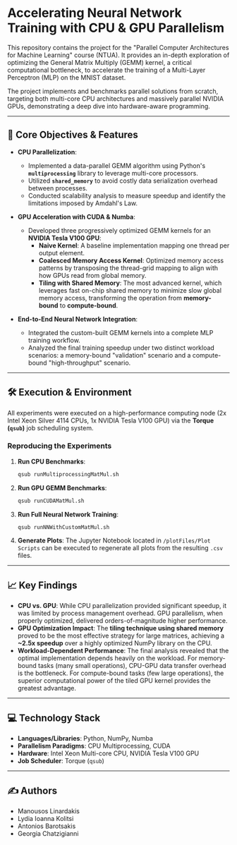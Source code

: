 # Accelerating Neural Network Training with CPU & GPU Parallelism

This repository contains the project for the "Parallel Computer Architectures for Machine Learning" course (NTUA). It provides an in-depth exploration of optimizing the General Matrix Multiply (GEMM) kernel, a critical computational bottleneck, to accelerate the training of a Multi-Layer Perceptron (MLP) on the MNIST dataset.

The project implements and benchmarks parallel solutions from scratch, targeting both multi-core CPU architectures and massively parallel NVIDIA GPUs, demonstrating a deep dive into hardware-aware programming.

---

## 🚀 Core Objectives & Features

-   **CPU Parallelization**:
    -   Implemented a data-parallel GEMM algorithm using Python's **`multiprocessing`** library to leverage multi-core processors.
    -   Utilized **`shared_memory`** to avoid costly data serialization overhead between processes.
    -   Conducted scalability analysis to measure speedup and identify the limitations imposed by Amdahl's Law.

-   **GPU Acceleration with CUDA & Numba**:
    -   Developed three progressively optimized GEMM kernels for an **NVIDIA Tesla V100 GPU**:
        -   **Naive Kernel**: A baseline implementation mapping one thread per output element.
        -   **Coalesced Memory Access Kernel**: Optimized memory access patterns by transposing the thread-grid mapping to align with how GPUs read from global memory.
        -   **Tiling with Shared Memory**: The most advanced kernel, which leverages fast on-chip shared memory to minimize slow global memory access, transforming the operation from **memory-bound** to **compute-bound**.

-   **End-to-End Neural Network Integration**:
    -   Integrated the custom-built GEMM kernels into a complete MLP training workflow.
    -   Analyzed the final training speedup under two distinct workload scenarios: a memory-bound "validation" scenario and a compute-bound "high-throughput" scenario.

---

## 🛠️ Execution & Environment

All experiments were executed on a high-performance computing node (2x Intel Xeon Silver 4114 CPUs, 1x NVIDIA Tesla V100 GPU) via the **Torque (`qsub`)** job scheduling system.

### Reproducing the Experiments

1.  **Run CPU Benchmarks**:
    ```bash
    qsub runMultiprocessingMatMul.sh
    ```
2.  **Run GPU GEMM Benchmarks**:
    ```bash
    qsub runCUDAMatMul.sh
    ```
3.  **Run Full Neural Network Training**:
    ```bash
    qsub runNNWithCustomMatMul.sh
    ```
4.  **Generate Plots**:
    The Jupyter Notebook located in `/plotFiles/Plot Scripts` can be executed to regenerate all plots from the resulting `.csv` files.

---

## 📈 Key Findings

-   **CPU vs. GPU**: While CPU parallelization provided significant speedup, it was limited by process management overhead. GPU parallelism, when properly optimized, delivered orders-of-magnitude higher performance.
-   **GPU Optimization Impact**: The **tiling technique using shared memory** proved to be the most effective strategy for large matrices, achieving a **~2.5x speedup** over a highly optimized NumPy library on the CPU.
-   **Workload-Dependent Performance**: The final analysis revealed that the optimal implementation depends heavily on the workload. For memory-bound tasks (many small operations), CPU-GPU data transfer overhead is the bottleneck. For compute-bound tasks (few large operations), the superior computational power of the tiled GPU kernel provides the greatest advantage.

---

## 💻 Technology Stack

-   **Languages/Libraries**: Python, NumPy, Numba
-   **Parallelism Paradigms**: CPU Multiprocessing, CUDA
-   **Hardware**: Intel Xeon Multi-core CPU, NVIDIA Tesla V100 GPU
-   **Job Scheduler**: Torque (`qsub`)

---

## ✍️ Authors

*   Manousos Linardakis
*   Lydia Ioanna Kolitsi
*   Antonios Barotsakis
*   Georgia Chatzigianni
